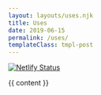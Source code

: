 ```yaml
---
layout: layouts/uses.njk
title: Uses
date: 2019-06-15
permalink: /uses/
templateClass: tmpl-post
---
```


[![Netlify Status](https://api.netlify.com/api/v1/badges/e07eb8d2-593a-4c5c-b6a4-b15312d26372/deploy-status)](https://app.netlify.com/sites/toddl/deploys)

{{ content }}
